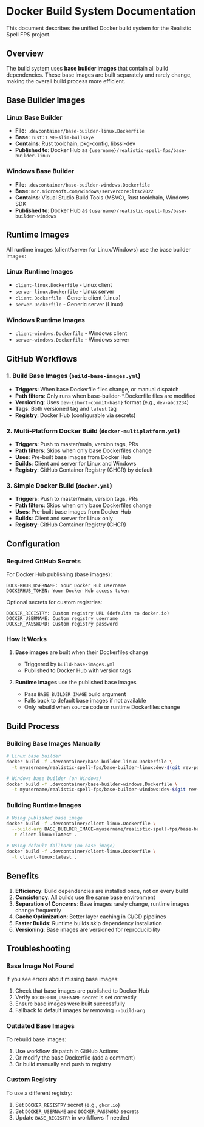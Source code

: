 # Docker Build System Documentation

This document describes the unified Docker build system for the Realistic Spell FPS project.

## Overview

The build system uses **base builder images** that contain all build dependencies. These base images are built separately and rarely change, making the overall build process more efficient.

## Base Builder Images

### Linux Base Builder
- **File**: `.devcontainer/base-builder-linux.Dockerfile`
- **Base**: `rust:1.90-slim-bullseye`
- **Contains**: Rust toolchain, pkg-config, libssl-dev
- **Published to**: Docker Hub as `{username}/realistic-spell-fps/base-builder-linux`

### Windows Base Builder
- **File**: `.devcontainer/base-builder-windows.Dockerfile`
- **Base**: `mcr.microsoft.com/windows/servercore:ltsc2022`
- **Contains**: Visual Studio Build Tools (MSVC), Rust toolchain, Windows SDK
- **Published to**: Docker Hub as `{username}/realistic-spell-fps/base-builder-windows`

## Runtime Images

All runtime images (client/server for Linux/Windows) use the base builder images:

### Linux Runtime Images
- `client-linux.Dockerfile` - Linux client
- `server-linux.Dockerfile` - Linux server
- `client.Dockerfile` - Generic client (Linux)
- `server.Dockerfile` - Generic server (Linux)

### Windows Runtime Images
- `client-windows.Dockerfile` - Windows client
- `server-windows.Dockerfile` - Windows server

## GitHub Workflows

### 1. Build Base Images (`build-base-images.yml`)
- **Triggers**: When base Dockerfile files change, or manual dispatch
- **Path filters**: Only runs when base-builder-*.Dockerfile files are modified
- **Versioning**: Uses `dev-{short-commit-hash}` format (e.g., `dev-abc1234`)
- **Tags**: Both versioned tag and `latest` tag
- **Registry**: Docker Hub (configurable via secrets)

### 2. Multi-Platform Docker Build (`docker-multiplatform.yml`)
- **Triggers**: Push to master/main, version tags, PRs
- **Path filters**: Skips when only base Dockerfiles change
- **Uses**: Pre-built base images from Docker Hub
- **Builds**: Client and server for Linux and Windows
- **Registry**: GitHub Container Registry (GHCR) by default

### 3. Simple Docker Build (`docker.yml`)
- **Triggers**: Push to master/main, version tags, PRs
- **Path filters**: Skips when only base Dockerfiles change
- **Uses**: Pre-built base images from Docker Hub
- **Builds**: Client and server for Linux only
- **Registry**: GitHub Container Registry (GHCR)

## Configuration

### Required GitHub Secrets

For Docker Hub publishing (base images):
```
DOCKERHUB_USERNAME: Your Docker Hub username
DOCKERHUB_TOKEN: Your Docker Hub access token
```

Optional secrets for custom registries:
```
DOCKER_REGISTRY: Custom registry URL (defaults to docker.io)
DOCKER_USERNAME: Custom registry username
DOCKER_PASSWORD: Custom registry password
```

### How It Works

1. **Base images** are built when their Dockerfiles change
   - Triggered by `build-base-images.yml`
   - Published to Docker Hub with version tags
   
2. **Runtime images** use the published base images
   - Pass `BASE_BUILDER_IMAGE` build argument
   - Falls back to default base images if not available
   - Only rebuild when source code or runtime Dockerfiles change

## Build Process

### Building Base Images Manually

```bash
# Linux base builder
docker build -f .devcontainer/base-builder-linux.Dockerfile \
  -t myusername/realistic-spell-fps/base-builder-linux:dev-$(git rev-parse --short HEAD) .

# Windows base builder (on Windows)
docker build -f .devcontainer/base-builder-windows.Dockerfile \
  -t myusername/realistic-spell-fps/base-builder-windows:dev-$(git rev-parse --short HEAD) .
```

### Building Runtime Images

```bash
# Using published base image
docker build -f .devcontainer/client-linux.Dockerfile \
  --build-arg BASE_BUILDER_IMAGE=myusername/realistic-spell-fps/base-builder-linux:latest \
  -t client-linux:latest .

# Using default fallback (no base image)
docker build -f .devcontainer/client-linux.Dockerfile \
  -t client-linux:latest .
```

## Benefits

1. **Efficiency**: Build dependencies are installed once, not on every build
2. **Consistency**: All builds use the same base environment
3. **Separation of Concerns**: Base images rarely change, runtime images change frequently
4. **Cache Optimization**: Better layer caching in CI/CD pipelines
5. **Faster Builds**: Runtime builds skip dependency installation
6. **Versioning**: Base images are versioned for reproducibility

## Troubleshooting

### Base Image Not Found

If you see errors about missing base images:
1. Check that base images are published to Docker Hub
2. Verify `DOCKERHUB_USERNAME` secret is set correctly
3. Ensure base images were built successfully
4. Fallback to default images by removing `--build-arg`

### Outdated Base Images

To rebuild base images:
1. Use workflow dispatch in GitHub Actions
2. Or modify the base Dockerfile (add a comment)
3. Or build manually and push to registry

### Custom Registry

To use a different registry:
1. Set `DOCKER_REGISTRY` secret (e.g., `ghcr.io`)
2. Set `DOCKER_USERNAME` and `DOCKER_PASSWORD` secrets
3. Update `BASE_REGISTRY` in workflows if needed
